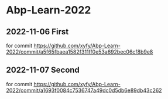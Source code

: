# Abp-Learn-2022

## 2022-11-06 First

for commit <https://github.com/xyfy/Abp-Learn-2022/commit/a5f65fbaea1582f311ff0e53a692bec06cf8b9e8>

## 2022-11-07 Second

for commit <https://github.com/xyfy/Abp-Learn-2022/commit/a1693f0084c7536747a49dc0d5db6e89db43c262>
